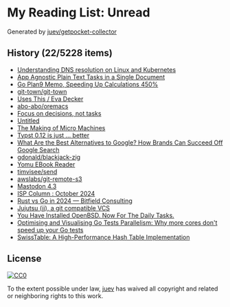 # My Reading List: Unread

Generated by [juev/getpocket-collector](https://github.com/juev/getpocket-collector)

## History (22/5228 items)

- [Understanding DNS resolution on Linux and Kubernetes](http://jpetazzo.github.io/2024/05/12/understanding-kubernetes-dns-hostnetwork-dnspolicy-dnsconfigforming/)
- [App Agnostic Plain Text Tasks in a Single Document](http://ellanew.com/2024-10-19-plain-text-tasks-in-a-single-file)
- [Go Plan9 Memo, Speeding Up Calculations 450%](https://pehringer.info/go_plan9_memo.html)
- [git-town/git-town](https://github.com/git-town/git-town)
- [Uses This / Eva Decker](https://usesthis.com/interviews/eva.decker/)
- [abo-abo/oremacs](https://github.com/abo-abo/oremacs)
- [Focus on decisions, not tasks](https://technicalwriting.dev/strategy/decisions.html)
- [Untitled](https://people.cs.nott.ac.uk/pszgmh/123.pdf)
- [The Making of Micro Machines](https://readonlymemory.com/the-making-of-micro-machines/)
- [Typst 0.12 is just ... better](https://typst.app/blog/2024/typst-0.12/)
- [What Are the Best Alternatives to Google? How Brands Can Succeed Off Google Search](https://blog.hubspot.com/marketing/google-alternatives-distribution)
- [gdonald/blackjack-zig](https://github.com/gdonald/blackjack-zig)
- [Yomu EBook Reader](https://www.yomu-reader.com)
- [timvisee/send](https://github.com/timvisee/send)
- [awslabs/git-remote-s3](https://github.com/awslabs/git-remote-s3)
- [Mastodon 4.3](https://blog.joinmastodon.org/2024/10/mastodon-4.3/)
- [ISP Column : October 2024](https://www.potaroo.net/ispcol/2024-10/ipv6-transition.html)
- [Rust vs Go in 2024 — Bitfield Consulting](https://bitfieldconsulting.com/posts/rust-vs-go)
- [Jujutsu (jj), a git compatible VCS](https://tonyfinn.com/blog/jj/)
- [You Have Installed OpenBSD. Now For The Daily Tasks.](https://nxdomain.no/~peter/openbsd_installed_now_for_the_daily_tasks.html)
- [Optimising and Visualising Go Tests Parallelism: Why more cores don't speed up your Go tests](https://threedots.tech/post/go-test-parallelism/)
- [SwissTable: A High-Performance Hash Table Implementation](https://medium.com/plain-golang-tutorial/swisstable-a-high-performance-hash-table-implementation-3e13bfe8c79b)

## License

[![CC0](https://mirrors.creativecommons.org/presskit/buttons/88x31/svg/cc-zero.svg)](https://creativecommons.org/publicdomain/zero/1.0/)

To the extent possible under law, [juev](https://github.com/juev) has waived all copyright and related or neighboring rights to this work.
